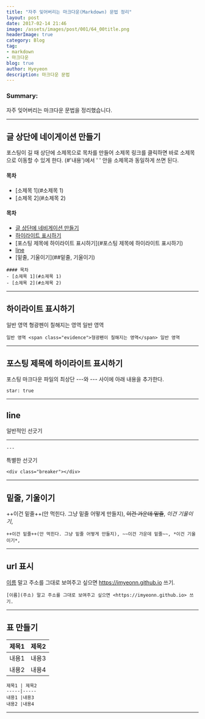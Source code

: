 ```yaml
---
title: "자주 잊어버리는 마크다운(Markdown) 문법 정리"
layout: post
date: 2017-02-14 21:46
image: /assets/images/post/001/64_00title.png
headerImage: true
category: Blog
tag:
- markdown
- 마크다운
blog: true
author: Hyeyeon
description: 마크다운 문법
---
```


### Summary:

자주 잊어버리는 마크다운 문법을 정리했습니다.

---

## 글 상단에 네이게이션 만들기

포스팅이 길 때 상단에 소제목으로 목차를 만들어 소제목 링크를 클릭하면 바로 소제목으로 이동할 수 있게 한다. (#'내용')에서 ' ' 안을 소제목과 동일하게 쓰면 된다.

#### 목차
- [소제목 1](#소제목 1)
- [소제목 2](#소제목 2)

#### 목차
- [글 상단에 네비게이션 만들기](##글-상단에-네비게이션-만들기)
- [하이라이트 표시하기](#하이라이트-표시하기)
- [포스팅 제목에 하이라이트 표시하기](#포스팅 제목에 하이라이트 표시하기)
- [line](#line)
- [밑줄, 기울이기](##밑줄, 기울이기)

```
#### 목차
- [소제목 1](#소제목 1)
- [소제목 2](#소제목 2)
```

---

## 하이라이트 표시하기

일반 영역 <span class="evidence">형광펜이 칠해지는 영역</span> 일반 영역

```
일반 영역 <span class="evidence">형광펜이 칠해지는 영역</span> 일반 영역
```

---

## 포스팅 제목에 하이라이트 표시하기

포스팅 마크다운 파일의 최상단 ---와 --- 사이에 아래 내용을 추가한다.

```
star: true
```

---

## line

일반적인 선긋기

---

```
---
```

특별한 선긋기

<div class="breaker"></div>

```
<div class="breaker"></div>
```

---

## 밑줄, 기울이기

++이건 밑줄++(안 먹힌다. 그냥 밑줄 어떻게 만들지), ~~이건 가운데 밑줄~~, *이건 기울이기*,

```
++이건 밑줄++(안 먹힌다. 그냥 밑줄 어떻게 만들지), ~~이건 가운데 밑줄~~, *이건 기울이기*,
```

---

## url 표시

[이름](주소) 말고 주소를 그대로 보여주고 싶으면 <https://imyeonn.github.io> 쓰기.

```
[이름](주소) 말고 주소를 그대로 보여주고 싶으면 <https://imyeonn.github.io> 쓰기.
```

---

## 표 만들기

제목1 | 제목2
-----|-----
내용1 |내용3
내용2 |내용4

```
제목1 | 제목2
-----|-----
내용1 |내용3
내용2 |내용4
```

---
